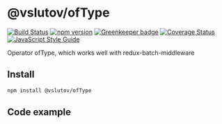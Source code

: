 # @vslutov/ofType

[![Build Status](https://travis-ci.org/vslutov/ofType.svg?branch=master)](https://travis-ci.org/vslutov/ofType)
[![npm version](https://badge.fury.io/js/%40vslutov%2FofType.svg)](https://badge.fury.io/js/%40vslutov%2FofType)
[![Greenkeeper badge](https://badges.greenkeeper.io/vslutov/ofType.svg)](https://greenkeeper.io/)
[![Coverage Status](https://coveralls.io/repos/github/vslutov/ofType/badge.svg?branch=master)](https://coveralls.io/github/vslutov/ofType?branch=master)
[![JavaScript Style Guide](https://img.shields.io/badge/code_style-standard-brightgreen.svg)](https://standardjs.com)

Operator ofType, which works well with redux-batch-middleware

## Install
```sh
npm install @vslutov/ofType
```

## Code example

```js
```
